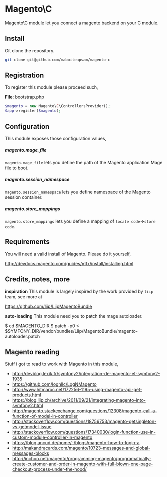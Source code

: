 # Magento\C

Magento\C module let you connect a magento backend on your C module.

## Install

Git clone the repository.

```sh
git clone git@github.com/maboiteapsam/magento-c
```

## Registration

To register this module please proceed such,

__File__: bootstrap.php

```php
$magento = new Magento\C\ControllersProvider();
$app->register($magento);
```

## Configuration

This module exposes those configuration values,

##### magento.mage_file

`magento.mage_file` lets you define the path of the Magento application Mage file to boot.

##### magento.session_namespace

`magento.session_namespace` lets you define namespace of the Magento session container.

##### magento.store_mappings

`magento.store_mappings` lets you define a mapping of `locale code`=>`store code`.

## Requirements

You will need a valid install of Magento. Please do it yourself,

http://devdocs.magento.com/guides/m1x/install/installing.html


## Credits, notes, more

__inspiration__
This module is largely inspired by the work provided by `liip` team, see more at

https://github.com/liip/LiipMagentoBundle

__auto-loading__
This module need you to patch the mage autoloader.

$ cd $MAGENTO_DIR
$ patch -p0 < $SYMFONY_DIR/vendor/bundles/Liip/MagentoBundle/magento-autoloader.patch

## Magento reading

Stuff i got to read to work with Magento in this module,

- http://devblog.lexik.fr/symfony2/integration-de-magento-et-symfony2-1935
- https://github.com/lognllc/LogNMagento
- http://www.hitmaroc.net/172256-1195-using-magento-api-get-products.html
- https://blog.liip.ch/archive/2011/09/21/integrating-magento-into-symfony2.html
- http://magento.stackexchange.com/questions/12308/magento-call-a-function-of-model-in-controller
- http://stackoverflow.com/questions/18756753/magento-getsingleton-vs-getmodel-issue
- http://stackoverflow.com/questions/17340030/login-function-use-in-custom-module-controller-in-magento
- https://blog.ancud.de/home/-/blogs/magento-how-to-login-a
- http://makandracards.com/magento/10723-messages-and-global-messages-blocks
- http://inchoo.net/magento/programming-magento/programatically-create-customer-and-order-in-magento-with-full-blown-one-page-checkout-process-under-the-hood/
